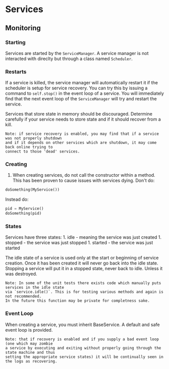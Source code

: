 # Services

## Monitoring

### Starting
Services are started by the `ServiceManager`. A service manager is not interacted with direclty but through a 
class named `Scheduler`. 

### Restarts
If a service is killed, the service manager will automatically restart it if the scheduler is setup for 
service recovery. You can try this by issuing a command to `self.stop()` in the event loop of a service. 
You will immediately find that the next event loop of the `ServiceManager` will try and restart the service.

Services that store state in memory should be discouraged. Determine carefully if your service needs to
store state and if it should recover from a kill.

    Note: if service recovery is enabled, you may find that if a service was not properly shutdown
    and if it depends on other services which are shutdown, it may come back online trying to
    connect to those 'dead' services.

### Creating

1. When creating services, do not call the constructor within a method. This has been proven to cause issues with
services dying. Don't do:
```python
doSomething(MyService())
```

Instead do:
```python
pid = MyService()
doSomething(pid)
```

### States

Services have three states:
    1. idle - meaning the service was just created
    1. stopped - the service was just stopped
    1. started - the service was just started

The idle state of a service is used only at the start or beginning of service creation. Once it
has been created it will never go back into the idle state. Stopping a service will put it in a
stopped state, never back to idle. Unless it was destroyed.

    Note: In some of the unit tests there exists code which manually puts services in the idle state
    via `service.idle()`. This is for testing various methods and again is not recommended.
    In the future this function may be private for completness sake.

### Event Loop

When creating a service, you must inherit BaseService. A default and safe event loop is provided.

    Note: that if recovery is enabled and if you supply a bad event loop (one which may zombie
    a service by executing and exiting without properly going through the state machine and thus
    setting the appropriate service states) it will be continually seen in the logs as recovering.